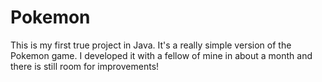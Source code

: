 # Pokemon
This is my first true project in Java. 
It's a really simple version of the Pokemon game. 
I developed it with a fellow of mine in about a month and there is still room for improvements!
